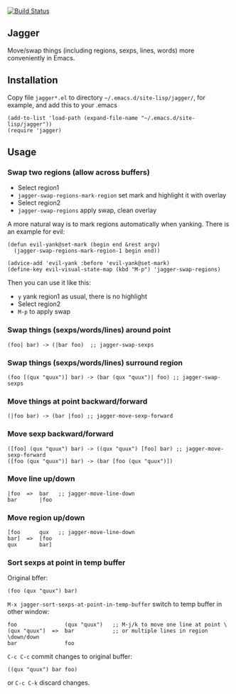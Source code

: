 [![Build Status](https://travis-ci.com/twlz0ne/jagger.svg?branch=master)](https://travis-ci.com/twlz0ne/jagger)

## Jagger

Move/swap things (including regions, sexps, lines, words) more conveniently in Emacs.

## Installation

Copy file `jagger*.el` to directory `~/.emacs.d/site-lisp/jagger/`, for example, and add this to your .emacs

```elisp
(add-to-list 'load-path (expand-file-name "~/.emacs.d/site-lisp/jagger"))
(require 'jagger)
```

## Usage

### Swap two regions (allow across buffers)

- Select region1
- `jagger-swap-regions-mark-region` set mark and highlight it with overlay
- Select region2
- `jagger-swap-regions` apply swap, clean overlay

A more natural way is to mark regions automatically when yanking. There is an example for evil:

```elisp
(defun evil-yank@set-mark (begin end &rest argv)
  (jagger-swap-regions-mark-region-1 begin end))

(advice-add 'evil-yank :before 'evil-yank@set-mark)
(define-key evil-visual-state-map (kbd "M-p") 'jagger-swap-regions)
```

Then you can use it like this:

- `y` yank region1 as usual, there is no highlight
- Select region2
- `M-p` to apply swap

### Swap things (sexps/words/lines) around point

```
(foo| bar) -> (|bar foo)  ;; jagger-swap-sexps
```

### Swap things (sexps/words/lines) surround region

```
(foo [(qux "quux")] bar) -> (bar (qux "quux")| foo) ;; jagger-swap-sexps
```

### Move things at point backward/forward

```
(|foo bar) -> (bar |foo) ;; jagger-move-sexp-forward
```

### Move sexp backward/forward

```
([foo] (qux "quux") bar) -> ((qux "quux") [foo] bar) ;; jagger-move-sexp-forward
([foo (qux "quux")] bar) -> (bar [foo (qux "quux")])
```

### Move line up/down

```
|foo  =>  bar   ;; jagger-move-line-down
bar       |foo
```

### Move region up/down

```
[foo      qux   ;; jagger-move-line-down
bar]  =>  [foo
qux       bar]
```

### Sort sexps at point in temp buffer

Original bffer:

```
(foo (qux "quux") bar)
```

`M-x jagger-sort-sexps-at-point-in-temp-buffer` switch to temp buffer in other window:

```
foo               (qux "quux")   ;; M-j/k to move one line at point \
(qux "quux")  =>  bar            ;; or multiple lines in region \down/down
bar               foo
```

`C-c C-c` commit changes to original buffer:

```
((qux "quux") bar foo)
```

or `C-c C-k` discard changes.
